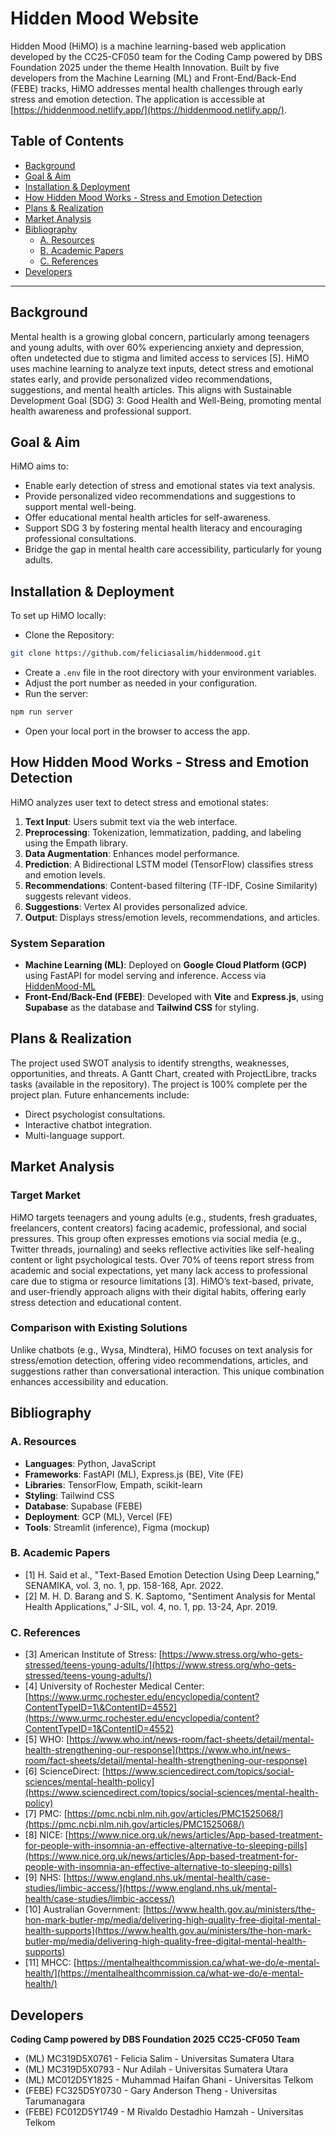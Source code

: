 # Hidden Mood Website

Hidden Mood (HiMO) is a machine learning-based web application developed by the CC25-CF050 team for the Coding Camp powered by DBS Foundation 2025 under the theme Health Innovation. 
Built by five developers from the Machine Learning (ML) and Front-End/Back-End (FEBE) tracks, HiMO addresses mental health challenges through early stress and emotion detection. 
The application is accessible at [https://hiddenmood.netlify.app/](https://hiddenmood.netlify.app/).

## Table of Contents

* [Background](#background)
* [Goal & Aim](#goal--aim)
* [Installation & Deployment](#installation--deployment)
* [How Hidden Mood Works - Stress and Emotion Detection](#how-hidden-mood-works---stress-and-emotion-detection)
* [Plans & Realization](#plans--realization)
* [Market Analysis](#market-analysis)
* [Bibliography](#bibliography)
  * [A. Resources](#b-resources)
  * [B. Academic Papers](#c-academic-papers)
  * [C. References](#d-references)
* [Developers](#developers)

---

## Background

Mental health is a growing global concern, particularly among teenagers and young adults, with over 60% experiencing anxiety and depression, often undetected due to stigma and limited access to services \[5]. HiMO uses machine learning to analyze text inputs, detect stress and emotional states early, and provide personalized video recommendations, suggestions, and mental health articles. This aligns with Sustainable Development Goal (SDG) 3: Good Health and Well-Being, promoting mental health awareness and professional support.

## Goal & Aim

HiMO aims to:

* Enable early detection of stress and emotional states via text analysis.
* Provide personalized video recommendations and suggestions to support mental well-being.
* Offer educational mental health articles for self-awareness.
* Support SDG 3 by fostering mental health literacy and encouraging professional consultations.
* Bridge the gap in mental health care accessibility, particularly for young adults.

## Installation & Deployment

To set up HiMO locally:

* Clone the Repository:

```bash
git clone https://github.com/feliciasalim/hiddenmood.git
```

* Create a `.env` file in the root directory with your environment variables.
* Adjust the port number as needed in your configuration.
* Run the server:

```bash
npm run server
```

* Open your local port in the browser to access the app.

## How Hidden Mood Works - Stress and Emotion Detection

HiMO analyzes user text to detect stress and emotional states:

1. **Text Input**: Users submit text via the web interface.
2. **Preprocessing**: Tokenization, lemmatization, padding, and labeling using the Empath library.
3. **Data Augmentation**: Enhances model performance.
4. **Prediction**: A Bidirectional LSTM model (TensorFlow) classifies stress and emotion levels.
5. **Recommendations**: Content-based filtering (TF-IDF, Cosine Similarity) suggests relevant videos.
6. **Suggestions**: Vertex AI provides personalized advice.
7. **Output**: Displays stress/emotion levels, recommendations, and articles.

### System Separation

* **Machine Learning (ML)**: Deployed on **Google Cloud Platform (GCP)** using FastAPI for model serving and inference. Access via [HiddenMood-ML](https://github.com/feliciasalim/HiddenMood-ML) 
* **Front-End/Back-End (FEBE)**: Developed with **Vite** and **Express.js**, using **Supabase** as the database and **Tailwind CSS** for styling.

## Plans & Realization

The project used SWOT analysis to identify strengths, weaknesses, opportunities, and threats. A Gantt Chart, created with ProjectLibre, tracks tasks (available in the repository). The project is 100% complete per the project plan. Future enhancements include:

* Direct psychologist consultations.
* Interactive chatbot integration.
* Multi-language support.

## Market Analysis

### Target Market

HiMO targets teenagers and young adults (e.g., students, fresh graduates, freelancers, content creators) facing academic, professional, and social pressures. This group often expresses emotions via social media (e.g., Twitter threads, journaling) and seeks reflective activities like self-healing content or light psychological tests. Over 70% of teens report stress from academic and social expectations, yet many lack access to professional care due to stigma or resource limitations \[3]. HiMO’s text-based, private, and user-friendly approach aligns with their digital habits, offering early stress detection and educational content.

### Comparison with Existing Solutions

Unlike chatbots (e.g., Wysa, Mindtera), HiMO focuses on text analysis for stress/emotion detection, offering video recommendations, articles, and suggestions rather than conversational interaction. This unique combination enhances accessibility and education.

## Bibliography

### A. Resources

* **Languages**: Python, JavaScript
* **Frameworks**: FastAPI (ML), Express.js (BE), Vite (FE)
* **Libraries**: TensorFlow, Empath, scikit-learn
* **Styling**: Tailwind CSS
* **Database**: Supabase (FEBE)
* **Deployment**: GCP (ML), Vercel (FE)
* **Tools**: Streamlit (inference), Figma (mockup)

### B. Academic Papers

* \[1] H. Said et al., "Text-Based Emotion Detection Using Deep Learning," SENAMIKA, vol. 3, no. 1, pp. 158-168, Apr. 2022.
* \[2] M. H. D. Barang and S. K. Saptomo, "Sentiment Analysis for Mental Health Applications," J-SIL, vol. 4, no. 1, pp. 13-24, Apr. 2019.

### C. References

* \[3] American Institute of Stress: [https://www.stress.org/who-gets-stressed/teens-young-adults/](https://www.stress.org/who-gets-stressed/teens-young-adults/)
* \[4] University of Rochester Medical Center: [https://www.urmc.rochester.edu/encyclopedia/content?ContentTypeID=1\&ContentID=4552](https://www.urmc.rochester.edu/encyclopedia/content?ContentTypeID=1&ContentID=4552)
* \[5] WHO: [https://www.who.int/news-room/fact-sheets/detail/mental-health-strengthening-our-response](https://www.who.int/news-room/fact-sheets/detail/mental-health-strengthening-our-response)
* \[6] ScienceDirect: [https://www.sciencedirect.com/topics/social-sciences/mental-health-policy](https://www.sciencedirect.com/topics/social-sciences/mental-health-policy)
* \[7] PMC: [https://pmc.ncbi.nlm.nih.gov/articles/PMC1525068/](https://pmc.ncbi.nlm.nih.gov/articles/PMC1525068/)
* \[8] NICE: [https://www.nice.org.uk/news/articles/App-based-treatment-for-people-with-insomnia-an-effective-alternative-to-sleeping-pills](https://www.nice.org.uk/news/articles/App-based-treatment-for-people-with-insomnia-an-effective-alternative-to-sleeping-pills)
* \[9] NHS: [https://www.england.nhs.uk/mental-health/case-studies/limbic-access/](https://www.england.nhs.uk/mental-health/case-studies/limbic-access/)
* \[10] Australian Government: [https://www.health.gov.au/ministers/the-hon-mark-butler-mp/media/delivering-high-quality-free-digital-mental-health-supports](https://www.health.gov.au/ministers/the-hon-mark-butler-mp/media/delivering-high-quality-free-digital-mental-health-supports)
* \[11] MHCC: [https://mentalhealthcommission.ca/what-we-do/e-mental-health/](https://mentalhealthcommission.ca/what-we-do/e-mental-health/)

## Developers

**Coding Camp powered by DBS Foundation 2025**
**CC25-CF050 Team**

* (ML) MC319D5X0761 - Felicia Salim - Universitas Sumatera Utara
* (ML) MC319D5X0793 - Nur Adilah - Universitas Sumatera Utara
* (ML) MC012D5Y1825 - Muhammad Haifan Ghani - Universitas Telkom
* (FEBE) FC325D5Y0730 - Gary Anderson Theng - Universitas Tarumanagara
* (FEBE) FC012D5Y1749 - M Rivaldo Destadhio Hamzah - Universitas Telkom
